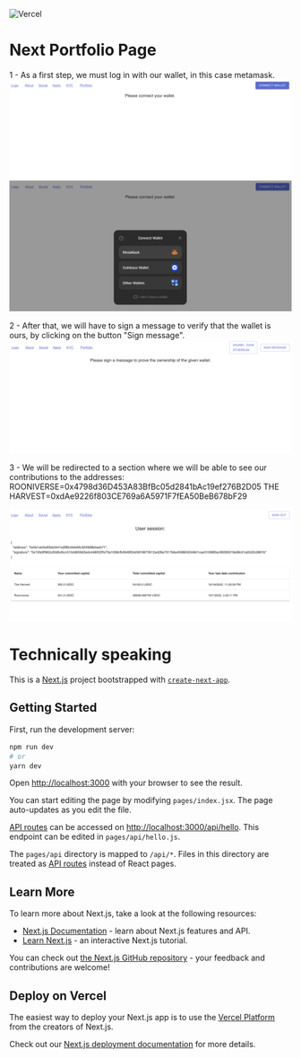 ![Vercel](https://vercelbadge.vercel.app/api/mariano-aguero/next-portfolio-page?style=for-the-badge)

# Next Portfolio Page

1 - As a first step, we must log in with our wallet, in this case metamask.
![My Image](images/1.png)
![My Image](images/2.png)

2 - After that, we will have to sign a message to verify that the wallet is ours, by clicking on the button "Sign message".
![My Image](images/3.png)

3 - We will be redirected to a section where we will be able to see our contributions to the addresses:
ROONIVERSE=0x4798d36D453A83BfBc05d2841bAc19ef276B2D05
THE HARVEST=0xdAe9226f803CE769a6A5971F7fEA50BeB678bF29

![My Image](images/4.png)

# Technically speaking

This is a [Next.js](https://nextjs.org/) project bootstrapped with [`create-next-app`](https://github.com/vercel/next.js/tree/canary/packages/create-next-app).

## Getting Started

First, run the development server:

```bash
npm run dev
# or
yarn dev
```

Open [http://localhost:3000](http://localhost:3000) with your browser to see the result.

You can start editing the page by modifying `pages/index.jsx`. The page auto-updates as you edit the file.

[API routes](https://nextjs.org/docs/api-routes/introduction) can be accessed on [http://localhost:3000/api/hello](http://localhost:3000/api/hello). This endpoint can be edited in `pages/api/hello.js`.

The `pages/api` directory is mapped to `/api/*`. Files in this directory are treated as [API routes](https://nextjs.org/docs/api-routes/introduction) instead of React pages.

## Learn More

To learn more about Next.js, take a look at the following resources:

- [Next.js Documentation](https://nextjs.org/docs) - learn about Next.js features and API.
- [Learn Next.js](https://nextjs.org/learn) - an interactive Next.js tutorial.

You can check out [the Next.js GitHub repository](https://github.com/vercel/next.js/) - your feedback and contributions are welcome!

## Deploy on Vercel

The easiest way to deploy your Next.js app is to use the [Vercel Platform](https://vercel.com/new?utm_medium=default-template&filter=next.js&utm_source=create-next-app&utm_campaign=create-next-app-readme) from the creators of Next.js.

Check out our [Next.js deployment documentation](https://nextjs.org/docs/deployment) for more details.
